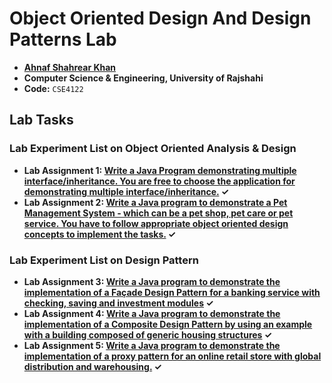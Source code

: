 # Object Oriented Design And Design Patterns Lab
- **[Ahnaf Shahrear Khan](https://github.com/ahnafshahrear)**
- **Computer Science & Engineering, University of Rajshahi**
- **Code:** `CSE4122`


## Lab Tasks

### Lab Experiment List on Object Oriented Analysis & Design
- **Lab Assignment 1: [Write a Java Program demonstrating multiple interface/inheritance. You are free to choose the application for demonstrating multiple interface/inheritance.]() ✓**
- **Lab Assignment 2: [Write a Java program to demonstrate a Pet Management System - which can be a pet shop, pet care or pet service. You have to follow appropriate object oriented design concepts to implement the tasks.](https://github.com/ahnafshahrear/Animal-Hospital-Management-System) ✓**

### Lab Experiment List on Design Pattern
- **Lab Assignment 3: [Write a Java program to demonstrate the implementation of a Façade Design Pattern for a banking service with checking, saving and investment modules](https://github.com/ahnafshahrear/Object-Oriented-Design-And-Design-Patterns-Lab/tree/main/Banking%20Service%20using%20Facade%20Design%20Pattern) ✓**
- **Lab Assignment 4: [Write a Java program to demonstrate the implementation of a Composite Design Pattern by using an example with a building composed of generic housing structures](https://github.com/ahnafshahrear/Object-Oriented-Design-And-Design-Patterns-Lab/tree/main/Housing%20Structure%20using%20Composite%20Design%20Pattern) ✓**
- **Lab Assignment 5: [Write a Java program to demonstrate the implementation of a proxy pattern for an online retail store with global distribution and warehousing.](https://github.com/ahnafshahrear/Object-Oriented-Design-And-Design-Patterns-Lab/tree/main/Online%20Retail%20Store%20using%20Proxy%20Pattern) ✓**
